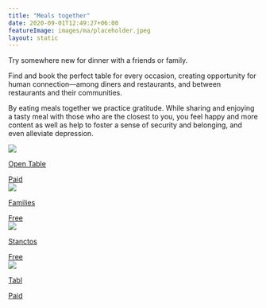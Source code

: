```yaml
---
title: "Meals together"
date: 2020-09-01T12:49:27+06:00
featureImage: images/ma/placeholder.jpeg
layout: static
---
```


Try somewhere new for dinner with a friends or family.

Find and book the perfect table for every occasion, creating opportunity for human connection—among diners and restaurants, and between restaurants and their communities.

By eating meals together we practice gratitude. While sharing and enjoying a tasty meal with those who are the closest to you, you feel happy and more content as well as help to foster a sense of security and belonging, and even alleviate depression.

<a class="ma-link" href="https://www.opentable.co.uk/about/"><div class="ma-card ma-card-Community"><div class="ma-icon"><img src ="/images/Icon-pound - community - opacity.svg"/></div><div class="ma-name"><p>Open Table</p></div><div class="ma-paid-text"><span>Paid</span></div></div></a><a class="ma-link" href="https://www.familiesonline.co.uk/local-eating-out"><div class="ma-card ma-card-Community"><div class="ma-icon"><img src ="/images/Icon-check - community - opacity.svg"/></div><div class="ma-name"><p>Families</p></div><div class="ma-paid-text"><span>Free</span></div></div></a><a class="ma-link" href="https://www.stancatos.com/family-bonding-and-eating-out/"><div class="ma-card ma-card-Community"><div class="ma-icon"><img src ="/images/Icon-check - community - opacity.svg"/></div><div class="ma-name"><p>Stanctos</p></div><div class="ma-paid-text"><span>Free</span></div></div></a><a class="ma-link" href="https://tabl.com/"><div class="ma-card ma-card-Community"><div class="ma-icon"><img src ="/images/Icon-pound - community - opacity.svg"/></div><div class="ma-name"><p>Tabl</p></div><div class="ma-paid-text"><span>Paid</span></div></div></a>  

<br/><br/>






